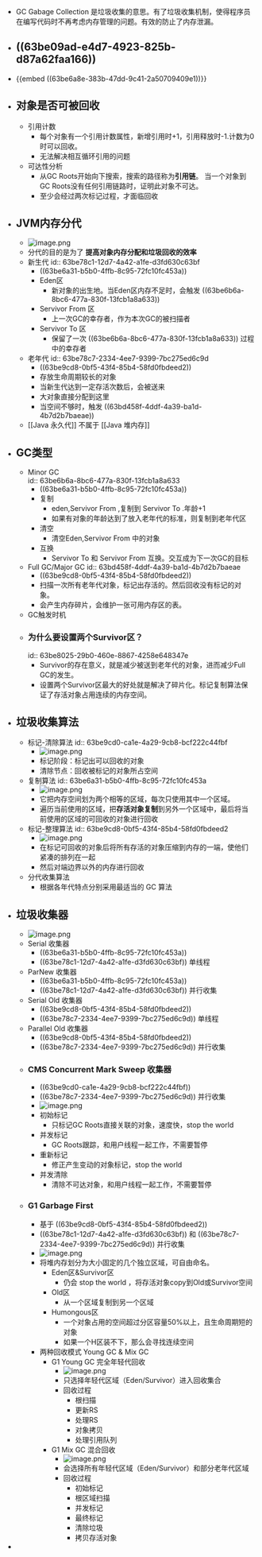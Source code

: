 - GC Gabage Collection 是垃圾收集的意思。有了垃圾收集机制，使得程序员在编写代码时不再考虑内存管理的问题。有效的防止了内存泄漏。
- ## ((63be09ad-e4d7-4923-825b-d87a62faa166))
- {{embed ((63be6a8e-383b-47dd-9c41-2a50709409e1))}}
- ## 对象是否可被回收
	- 引用计数
		- 每个对象有一个引用计数属性，新增引用时+1，引用释放时-1.计数为0时可以回收。
		- 无法解决相互循环引用的问题
	- 可达性分析
		- 从GC Roots开始向下搜索，搜索的路径称为**引用链**。 当一个对象到GC Roots没有任何引用链路时，证明此对象不可达。
		- 至少会经过两次标记过程，才面临回收
- ## JVM内存分代
	- ![image.png](../assets/image_1673427295443_0.png)
	- 分代的目的是为了 **提高对象内存分配和垃圾回收的效率**
	- 新生代 
	  id:: 63be78c1-12d7-4a42-a1fe-d3fd630c63bf
		- ((63be6a31-b5b0-4ffb-8c95-72fc10fc453a))
		- Eden区
			- 新对象的出生地。当Eden区内存不足时，会触发 ((63be6b6a-8bc6-477a-830f-13fcb1a8a633))
		- Servivor From 区
			- 上一次GC的幸存者，作为本次GC的被扫描者
		- Servivor To 区
			- 保留了一次 ((63be6b6a-8bc6-477a-830f-13fcb1a8a633)) 过程中的幸存者
	- 老年代
	  id:: 63be78c7-2334-4ee7-9399-7bc275ed6c9d
		- ((63be9cd8-0bf5-43f4-85b4-58fd0fbdeed2))
		- 存放生命周期较长的对象
		- 当新生代达到一定存活次数后，会被送来
		- 大对象直接分配到这里
		- 当空间不够时，触发 ((63bd458f-4ddf-4a39-ba1d-4b7d2b7baeae))
	- [[Java 永久代]] 不属于 [[Java 堆内存]]
- ## GC类型
	- Minor GC  
	  id:: 63be6b6a-8bc6-477a-830f-13fcb1a8a633
		- ((63be6a31-b5b0-4ffb-8c95-72fc10fc453a))
		- 复制
			- eden,Servivor From ,复制到 Servivor To .年龄+1
			- 如果有对象的年龄达到了放入老年代的标准，则复制到老年代区
		- 清空
			- 清空Eden,Servivor From 中的对象
		- 互换
			- Servivor To 和 Servivor From 互换。交互成为下一次GC的目标
	- Full GC/Major GC 
	  id:: 63bd458f-4ddf-4a39-ba1d-4b7d2b7baeae
		- ((63be9cd8-0bf5-43f4-85b4-58fd0fbdeed2))
		- 扫描一次所有老年代对象，标记出存活的。然后回收没有标记的对象。
		- 会产生内存碎片，会维护一张可用内存区的表。
	- GC触发时机
	- ### 为什么要设置两个Survivor区？
	  id:: 63be8025-29b0-460e-8867-4258e648347e
		- Survivor的存在意义，就是减少被送到老年代的对象，进而减少Full GC的发生。
		- 设置两个Survivor区最大的好处就是解决了碎片化。标记复制算法保证了存活对象占用连续的内存空间。
- ## 垃圾收集算法
	- 标记-清除算法
	  id:: 63be9cd0-ca1e-4a29-9cb8-bcf222c44fbf
		- ![image.png](../assets/image_1673436681708_0.png)
		- 标记阶段：标记出可以回收的对象
		- 清除节点：回收被标记的对象所占空间
	- 复制算法
	  id:: 63be6a31-b5b0-4ffb-8c95-72fc10fc453a
		- ![image.png](../assets/image_1673436733893_0.png)
		- 它把内存空间划为两个相等的区域，每次只使用其中一个区域。
		- 遍历当前使用的区域，把**存活对象复制**到另外一个区域中，最后将当前使用的区域的可回收的对象进行回收
	- 标记-整理算法
	  id:: 63be9cd8-0bf5-43f4-85b4-58fd0fbdeed2
		- ![image.png](../assets/image_1673436824548_0.png)
		- 在标记可回收的对象后将所有存活的对象压缩到内存的一端，使他们紧凑的排列在一起
		- 然后对端边界以外的内存进行回收
	- 分代收集算法
		- 根据各年代特点分别采用最适当的 GC 算法
- ## 垃圾收集器
	- ![image.png](../assets/image_1673436988885_0.png)
	- Serial 收集器
		- ((63be6a31-b5b0-4ffb-8c95-72fc10fc453a))
		- ((63be78c1-12d7-4a42-a1fe-d3fd630c63bf)) 单线程
	- ParNew 收集器
		- ((63be6a31-b5b0-4ffb-8c95-72fc10fc453a))
		- ((63be78c1-12d7-4a42-a1fe-d3fd630c63bf)) 并行收集
	- Serial Old 收集器
		- ((63be9cd8-0bf5-43f4-85b4-58fd0fbdeed2))
		- ((63be78c7-2334-4ee7-9399-7bc275ed6c9d)) 单线程
	- Parallel Old 收集器
		- ((63be9cd8-0bf5-43f4-85b4-58fd0fbdeed2))
		- ((63be78c7-2334-4ee7-9399-7bc275ed6c9d)) 并行收集
	- ### CMS Concurrent Mark Sweep 收集器
		- ((63be9cd0-ca1e-4a29-9cb8-bcf222c44fbf))
		- ((63be78c7-2334-4ee7-9399-7bc275ed6c9d)) 并行收集
		- ![image.png](../assets/image_1673437576260_0.png)
		- 初始标记
			- 只标记GC Roots直接关联的对象，速度快，stop the world
		- 并发标记
			- GC Roots跟踪，和用户线程一起工作，不需要暂停
		- 重新标记
			- 修正产生变动的对象标记，stop the world
		- 并发清除
			- 清除不可达对象，和用户线程一起工作，不需要暂停
	- ### G1 Garbage First
		- 基于 ((63be9cd8-0bf5-43f4-85b4-58fd0fbdeed2))
		- ((63be78c1-12d7-4a42-a1fe-d3fd630c63bf)) 和 ((63be78c7-2334-4ee7-9399-7bc275ed6c9d)) 并行收集
		- ![image.png](../assets/image_1673437789554_0.png)
		- 将堆内存划分为大小固定的几个独立区域，可自由命名。
			- Eden区&Survivor区
				- 仍会 stop the world ，将存活对象copy到Old或Survivor空间
			- Old区
				- 从一个区域复制到另一个区域
			- Humongous区
				- 一个对象占用的空间超过分区容量50%以上，且生命周期短的对象
				- 如果一个H区装不下，那么会寻找连续空间
		- 两种回收模式 Young GC & Mix GC
			- G1 Young GC 完全年轻代回收
				- ![image.png](../assets/image_1673438609684_0.png)
				- 只选择年轻代区域（Eden/Survivor）进入回收集合
				- 回收过程
					- 根扫描
					- 更新RS
					- 处理RS
					- 对象拷贝
					- 处理引用队列
			- G1 Mix GC 混合回收
				- ![image.png](../assets/image_1673438688097_0.png)
				- 会选择所有年轻代区域（Eden/Survivor）和部分老年代区域
				- 回收过程
					- 初始标记
					- 根区域扫描
					- 并发标记
					- 最终标记
					- 清除垃圾
					- 拷贝存活对象
-